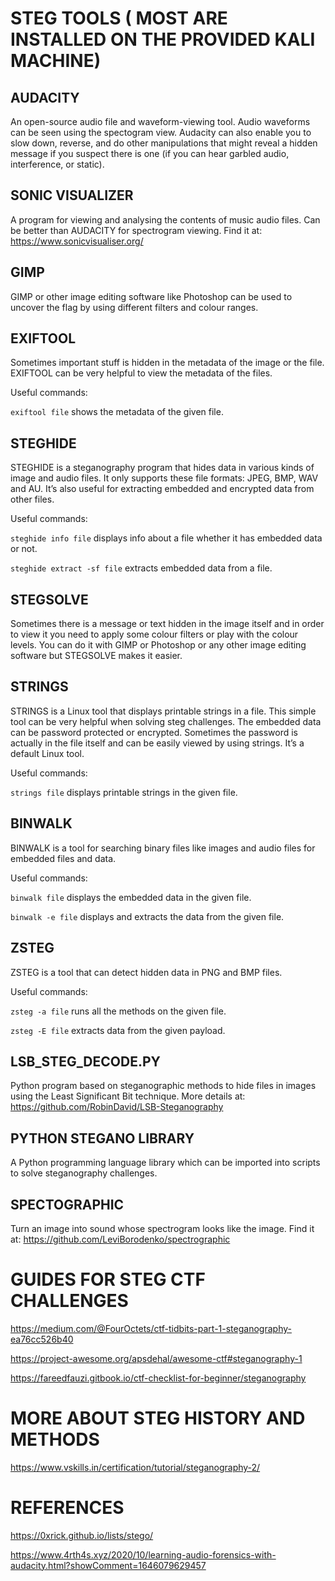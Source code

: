 # STEG TOOLS ( MOST ARE INSTALLED ON THE PROVIDED KALI MACHINE)
## AUDACITY
An open-source audio file and waveform-viewing tool. Audio waveforms can be seen using the spectogram view. Audacity can also enable you to slow down, reverse, and do other manipulations that might reveal a hidden message if you suspect there is one (if you can hear garbled audio, interference, or static).

## SONIC VISUALIZER
A program for viewing and analysing the contents of music audio files. Can be better than AUDACITY for spectrogram viewing. Find it at: https://www.sonicvisualiser.org/

## GIMP
GIMP or other image editing software like Photoshop can be used to uncover the flag by using different filters and colour ranges.

## EXIFTOOL
Sometimes important stuff is hidden in the metadata of the image or the file. EXIFTOOL can be very helpful to view the metadata of the files.

Useful commands:

```exiftool file``` shows the metadata of the given file.

## STEGHIDE
STEGHIDE is a steganography program that hides data in various kinds of image and audio files. It only supports these file formats: JPEG, BMP, WAV and AU. It’s also useful for extracting embedded and encrypted data from other files.

Useful commands:

```steghide info file``` displays info about a file whether it has embedded data or not.

```steghide extract -sf file``` extracts embedded data from a file.

## STEGSOLVE
Sometimes there is a message or text hidden in the image itself and in order to view it you need to apply some colour filters or play with the colour levels. You can do it with GIMP or Photoshop or any other image editing software but STEGSOLVE makes it easier.

## STRINGS
STRINGS is a Linux tool that displays printable strings in a file. This simple tool can be very helpful when solving steg challenges. The embedded data can be password protected or encrypted. Sometimes the password is actually in the file itself and can be easily viewed by using strings. It’s a default Linux tool.

Useful commands:

```strings file``` displays printable strings in the given file.

## BINWALK
BINWALK is a tool for searching binary files like images and audio files for embedded files and data.

Useful commands:

```binwalk file``` displays the embedded data in the given file.

```binwalk -e file``` displays and extracts the data from the given file.

## ZSTEG
ZSTEG is a tool that can detect hidden data in PNG and BMP files.

Useful commands:

```zsteg -a file``` runs all the methods on the given file.

```zsteg -E file``` extracts data from the given payload.

## LSB_STEG_DECODE.PY
Python program based on steganographic methods to hide files in images using the Least Significant Bit technique. More details at: https://github.com/RobinDavid/LSB-Steganography

## PYTHON STEGANO LIBRARY
A Python programming language library which can be imported into scripts to solve steganography challenges.

## SPECTOGRAPHIC
Turn an image into sound whose spectrogram looks like the image. Find it at: https://github.com/LeviBorodenko/spectrographic


# GUIDES FOR STEG CTF CHALLENGES
https://medium.com/@FourOctets/ctf-tidbits-part-1-steganography-ea76cc526b40

https://project-awesome.org/apsdehal/awesome-ctf#steganography-1

https://fareedfauzi.gitbook.io/ctf-checklist-for-beginner/steganography


# MORE ABOUT STEG HISTORY AND METHODS
https://www.vskills.in/certification/tutorial/steganography-2/


# REFERENCES

https://0xrick.github.io/lists/stego/

https://www.4rth4s.xyz/2020/10/learning-audio-forensics-with-audacity.html?showComment=1646079629457
